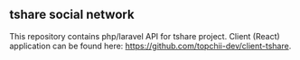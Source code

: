 ## tshare social network

This repository contains php/laravel API for tshare project. Client (React) application can be found here: https://github.com/topchii-dev/client-tshare. 

